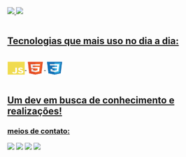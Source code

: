 <div>
  <a href="https://github.com/LucasSPZZ">
  <img height="180em" src="https://github-readme-stats.vercel.app/api?username=LucasSPZZ&show_icons=true&theme=tokyonight&include_all_commits=true&count_private=true"/>
  <img height="180em" src="https://github-readme-stats.vercel.app/api/top-langs/?username=devemdobro&layout=compact&langs_count=6&theme=tokyonight"/>
</div><br>
    
    
  ## Tecnologias que mais uso no dia a dia:
    
<div style="display: inline_block">
  <br>
  <img align="center" alt="Js" height="30" width="40" src="https://raw.githubusercontent.com/devicons/devicon/master/icons/javascript/javascript-plain.svg">
  <img align="center" alt="HTML" height="30" width="40" src="https://raw.githubusercontent.com/devicons/devicon/master/icons/html5/html5-original.svg">
  <img align="center" alt="CSS" height="30" width="40" src="https://raw.githubusercontent.com/devicons/devicon/master/icons/css3/css3-original.svg">
</div>
 
 <br>
 
   ## Um dev em busca de conhecimento e realizações!

   ### meios de contato:
<div> 
  <a href="https://www.youtube.com/channel/UCQqxEyamwQHvDTyZSM_ItqA" target="_blank" ><img src="https://img.shields.io/badge/YouTube-FF0000?style=for-the-badge&logo=youtube&logoColor=white" target="_blank" ></a>
  <a href="https://www.instagram.com/felipe_santos_pe/" target="_blank" ><img src="https://img.shields.io/badge/-Instagram-%23E4405F?style=for-the-badge&logo=instagram&logoColor=white" target="_blank" ></a> 
  <a href = "zilipelucas@gmail.com" target="_blank" ><img src="https://img.shields.io/badge/-Gmail-%23333?style=for-the-badge&logo=gmail&logoColor=white" target="_blank" ></a>
  <a href="www.linkedin.com/in/lucas-peruzzo-16457a27b" target="_blank" ><img src="https://img.shields.io/badge/-LinkedIn-%230077B5?style=for-the-badge&logo=linkedin&logoColor=white" target="_blank" > </a> 
 


</div>
